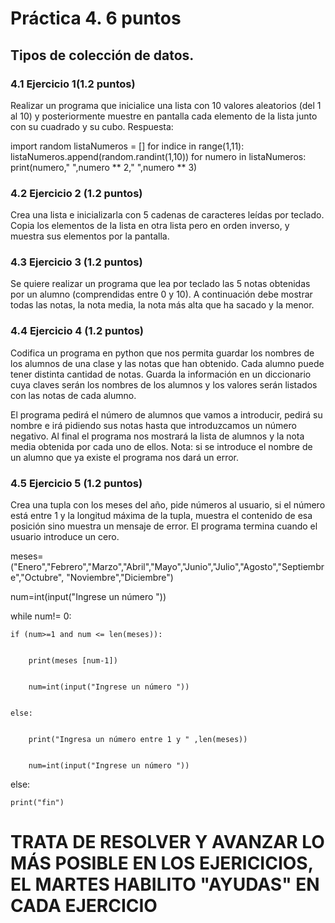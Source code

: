 # Práctica 4. 6 puntos
## Tipos de colección de datos.
### 4.1 Ejercicio 1(1.2 puntos)
Realizar un programa que inicialice una lista con 10 valores aleatorios (del 1 al 10)
y posteriormente muestre en pantalla cada elemento de la lista junto con su
cuadrado y su cubo.
Respuesta:

import random 
listaNumeros = [] 
for indice in range(1,11):
  listaNumeros.append(random.randint(1,10))
for numero in listaNumeros:
  print(numero," ",numero ** 2," ",numero ** 3)



### 4.2 Ejercicio 2 (1.2 puntos)
Crea una lista e inicializarla con 5 cadenas de caracteres leídas por teclado. Copia
los elementos de la lista en otra lista pero en orden inverso, y muestra sus
elementos por la pantalla.


### 4.3 Ejercicio 3 (1.2 puntos)
Se quiere realizar un programa que lea por teclado las 5 notas obtenidas por un
alumno (comprendidas entre 0 y 10). A continuación debe mostrar todas las notas,
la nota media, la nota más alta que ha sacado y la menor.

### 4.4 Ejercicio 4 (1.2 puntos)
Codifica un programa en python que nos permita guardar los nombres de los
alumnos de una clase y las notas que han obtenido. Cada alumno puede tener
distinta cantidad de notas. Guarda la información en un diccionario cuya claves
serán los nombres de los alumnos y los valores serán listados con las notas de
cada alumno.

El programa pedirá el número de alumnos que vamos a introducir, pedirá su
nombre e irá pidiendo sus notas hasta que introduzcamos un número negativo. Al
final el programa nos mostrará la lista de alumnos y la nota media obtenida por
cada uno de ellos. Nota: si se introduce el nombre de un alumno que ya existe el
programa nos dará un error.


### 4.5 Ejercicio 5 (1.2 puntos)
Crea una tupla con los meses del año, pide números al usuario, si el número está
entre 1 y la longitud máxima de la tupla, muestra el contenido de esa posición sino
muestra un mensaje de error. El programa termina cuando el usuario introduce un
cero.


meses=("Enero","Febrero","Marzo","Abril","Mayo","Junio","Julio","Agosto","Septiembre","Octubre", "Noviembre","Diciembre")


num=int(input("Ingrese un número "))


while num!= 0:


    if (num>=1 and num <= len(meses)):
    
    
        print(meses [num-1])
        
        
        num=int(input("Ingrese un número "))
        
        
    else:
    
    
        print("Ingresa un número entre 1 y " ,len(meses))
        
        
        num=int(input("Ingrese un número "))
        
        
else:


    print("fin")
        
# TRATA DE RESOLVER Y AVANZAR LO MÁS POSIBLE EN LOS EJERICICIOS, EL MARTES HABILITO "AYUDAS" EN CADA EJERCICIO
